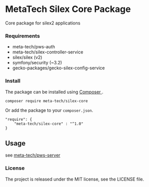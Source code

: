 # MetaTech Silex Core Package

Core package for silex2 applications


### Requirements

* meta-tech/pws-auth
* meta-tech/silex-controller-service
* silex/silex (v2)
* symfony/security (~3.2)
* gecko-packages/gecko-silex-config-service


### Install

The package can be installed using [ Composer ](https://getcomposer.org/).
```
composer require meta-tech/silex-core
```

Or add the package to your `composer.json`.

```
"require": {
    "meta-tech/silex-core" : "^1.0"
}
```

## Usage

see [ meta-tech/pws-server ](https://github.com/meta-tech/pws-server)


### License

The project is released under the MIT license, see the LICENSE file.
